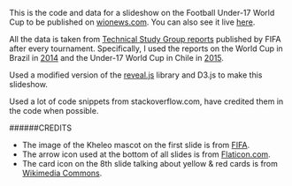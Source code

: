 This is the code and data for a slideshow on the Football Under-17 World Cup to be published on [wionews.com](http://www.wionews.com). You can also see it live [here](https://shijithpk.github.io/2017_09_29_U17_World_Cup/).

All the data is taken from [Technical Study Group reports](http://www.fifa.com/about-fifa/official-documents/development/technical-study-group-reports/index.html) published by FIFA after every tournament. Specifically, I used the reports on the World Cup in Brazil in [2014](http://resources.fifa.com/mm/document/footballdevelopment/technicalsupport/02/42/15/40/2014fwc_tsg_report_15082014web_neutral.pdf#page=173) and the Under-17 World Cup in Chile in [2015](http://resources.fifa.com/mm/document/footballdevelopment/technicalsupport/02/74/76/76/fifau-17chile2015web_neutral.pdf#page=98).

Used a modified version of the [reveal.js](http://lab.hakim.se/reveal-js/) library and D3.js to make this slideshow. 

Used a lot of code snippets from stackoverflow.com, have credited them in the code when possible.

######CREDITS
* The image of the Kheleo mascot on the first slide is from [FIFA](https://extranets.fifa.com/en/mediachannel/).
* The arrow icon used at the bottom of all slides is from [Flaticon.com](https://www.flaticon.com/free-icon/forward-right-arrow-button_61100).
* The card icon on the 8th slide talking about yellow & red cards is from [Wikimedia Commons](https://commons.wikimedia.org/wiki/File:Yellow_card.svg).
